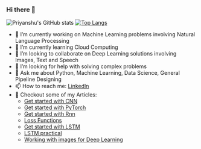 ### Hi there 👋
![Priyanshu's GitHub stats](https://github-readme-stats.vercel.app/api?username=sinha96&count_private=true&theme=cobalt&gb_color=Gradient)   [![Top Langs](https://github-readme-stats.vercel.app/api/top-langs/?username=sinha96&langs_count=8&layout=compact)](https://github.com/sinha96/github-readme-stats)

<!--
**sinha96/sinha96** is a ✨ _special_ ✨ repository because its `README.md` (this file) appears on your GitHub profile.

Here are some ideas to get you started:
-->
- 🔭 I’m currently working on Machine Learning problems involving Natural Language Processing
- 🌱 I’m currently learning Cloud Computing
- 👯 I’m looking to collaborate on Deep Learning solutions involving Images, Text and Speech
- 🤔 I’m looking for help with solving complex problems 
- 💬 Ask me about Python, Machine Learning, Data Science, General Pipeline Designing 
- 📫 How to reach me: [LinkedIn](https://linkedin.com/in/pri-py)
- 📝 Checkout some of my Articles:
    - [Get started with CNN](https://inblog.in/Convolution-Neural-Network-AIKFjDUgt4)
    - [Get started with PyTorch](https://inblog.in/First-Model-in-PyTorch-ot2svUjENF)
    - [Get started with Rnn](https://inblog.in/Implementing-RNN-on-MNIST-using-PyTorch-p59DGkOlEj)
    - [Loss Functions](https://iq.opengenus.org/types-of-loss-function/)
    - [Get started with LSTM](https://iq.opengenus.org/long-short-term-memory-lstm/)
    - [LSTM practical](https://iq.opengenus.org/sentiment-analysis-in-lstm-keras/)
    - [Working with images for Deep Learning](https://iq.opengenus.org/deep-learning-on-2-dimensional-images/)




